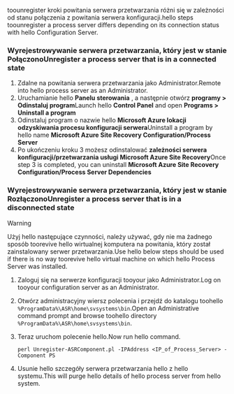 <span data-ttu-id="aeacd-101">toounregister kroki powitania serwera przetwarzania różni się w zależności od stanu połączenia z powitania serwera konfiguracji.</span><span class="sxs-lookup"><span data-stu-id="aeacd-101">hello steps toounregister a process server differs depending on its connection status with hello Configuration Server.</span></span>

### <a name="unregister-a-process-server-that-is-in-a-connected-state"></a><span data-ttu-id="aeacd-102">Wyrejestrowywanie serwera przetwarzania, który jest w stanie Połączono</span><span class="sxs-lookup"><span data-stu-id="aeacd-102">Unregister a process server that is in a connected state</span></span>

1. <span data-ttu-id="aeacd-103">Zdalne na powitania serwera przetwarzania jako Administrator.</span><span class="sxs-lookup"><span data-stu-id="aeacd-103">Remote into hello process server as an Administrator.</span></span>
2. <span data-ttu-id="aeacd-104">Uruchamianie hello **Panelu sterowania** , a następnie otwórz **programy > Odinstaluj program**</span><span class="sxs-lookup"><span data-stu-id="aeacd-104">Launch hello **Control Panel** and open **Programs > Uninstall a program**</span></span>
3. <span data-ttu-id="aeacd-105">Odinstaluj program o nazwie hello **Microsoft Azure lokacji odzyskiwania procesu konfiguracji serwera**</span><span class="sxs-lookup"><span data-stu-id="aeacd-105">Uninstall a program by hello name **Microsoft Azure Site Recovery Configuration/Process Server**</span></span>
4. <span data-ttu-id="aeacd-106">Po ukończeniu kroku 3 możesz odinstalować **zależności serwera konfiguracji/przetwarzania usługi Microsoft Azure Site Recovery**</span><span class="sxs-lookup"><span data-stu-id="aeacd-106">Once step 3 is completed, you can uninstall **Microsoft Azure Site Recovery Configuration/Process Server Dependencies**</span></span>

### <a name="unregister-a-process-server-that-is-in-a-disconnected-state"></a><span data-ttu-id="aeacd-107">Wyrejestrowywanie serwera przetwarzania, który jest w stanie Rozłączono</span><span class="sxs-lookup"><span data-stu-id="aeacd-107">Unregister a process server that is in a disconnected state</span></span>

> [!WARNING]
> <span data-ttu-id="aeacd-108">Użyj hello następujące czynności, należy używać, gdy nie ma żadnego sposób toorevive hello wirtualnej komputera na powitania, który został zainstalowany serwer przetwarzania.</span><span class="sxs-lookup"><span data-stu-id="aeacd-108">Use hello below steps should be used if there is no way toorevive hello virtual machine on which hello Process Server was installed.</span></span>

1. <span data-ttu-id="aeacd-109">Zaloguj się na serwerze konfiguracji tooyour jako Administrator.</span><span class="sxs-lookup"><span data-stu-id="aeacd-109">Log on tooyour configuration server as an Administrator.</span></span>
2. <span data-ttu-id="aeacd-110">Otwórz administracyjny wiersz polecenia i przejdź do katalogu toohello `%ProgramData%\ASR\home\svsystems\bin`.</span><span class="sxs-lookup"><span data-stu-id="aeacd-110">Open an Administrative command prompt and browse toohello directory `%ProgramData%\ASR\home\svsystems\bin`.</span></span>
3. <span data-ttu-id="aeacd-111">Teraz uruchom polecenie hello.</span><span class="sxs-lookup"><span data-stu-id="aeacd-111">Now run hello command.</span></span>

    ```
    perl Unregister-ASRComponent.pl -IPAddress <IP_of_Process_Server> -Component PS
    ```
4. <span data-ttu-id="aeacd-112">Usunie hello szczegóły serwera przetwarzania hello z hello systemu.</span><span class="sxs-lookup"><span data-stu-id="aeacd-112">This will purge hello details of hello process server from hello system.</span></span>
